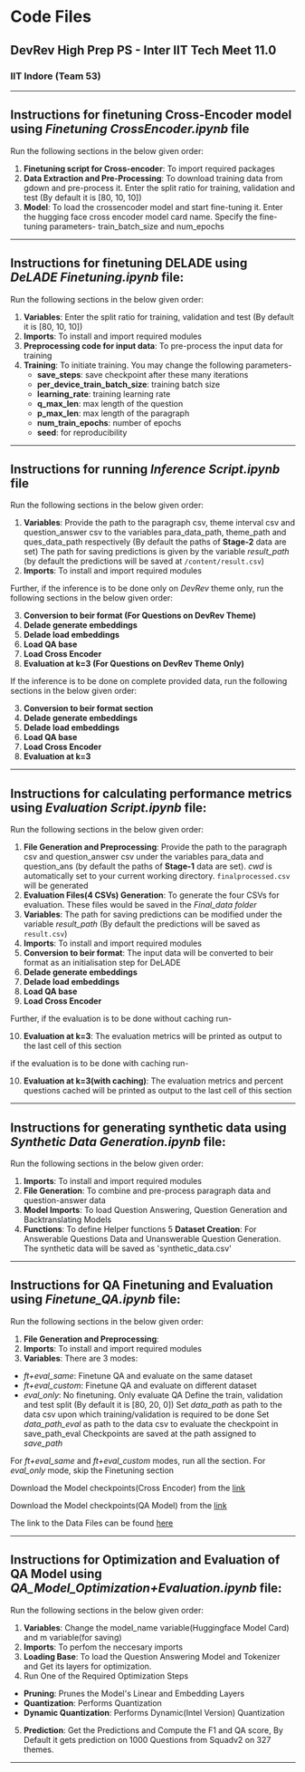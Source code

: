 # Code Files
## DevRev High Prep PS - Inter IIT Tech Meet 11.0
### IIT Indore (Team 53)

--- 

## **Instructions for finetuning Cross-Encoder model using *Finetuning CrossEncoder.ipynb* file**

Run the following sections in the below given order:
1. **Finetuning script for Cross-encoder**: To import required packages
2. **Data Extraction and Pre-Processing**: To download training data from gdown and pre-process it. Enter the split ratio for training, validation and test (By default it is [80, 10, 10])
3. **Model**: To load the crossencoder model and start fine-tuning it. Enter the hugging face cross encoder model card name. Specify the fine-tuning parameters- train_batch_size and num_epochs

---

## **Instructions for finetuning DELADE using *DeLADE Finetuning.ipynb* file:**

Run the following sections in the below given order:
1. **Variables**: Enter the split ratio for training, validation and test (By default it is [80, 10, 10])
2. **Imports**: To install and import required modules
3. **Preprocessing code for input data**: To pre-process the input data for training
4. **Training**: To initiate training. You may change the following parameters-
     * **save_steps**: save checkpoint after these many iterations
     * **per_device_train_batch_size**: training batch size
     * **learning_rate**: training learning rate
     * **q_max_len**: max length of the question
     * **p_max_len**: max length of the paragraph
     * **num_train_epochs**: number of epochs
     * **seed**: for reproducibility
     
---

## **Instructions for running *Inference Script.ipynb* file**

Run the following sections in the below given order:
1. **Variables**: Provide the path to the paragraph csv, theme interval csv and question_answer csv to the variables para_data_path, theme_path and ques_data_path respectively (By default the paths of **Stage-2** data are set)
The path for saving predictions is given by the variable *result_path* (by default the predictions will be saved at `/content/result.csv`)
2. **Imports**: To install and import required modules

Further, if the inference is to be done only on *DevRev* theme only, run the following sections in the below given order:

3. **Conversion to beir format (For Questions on DevRev Theme)**
4. **Delade generate embeddings**
5. **Delade load embeddings**
6. **Load QA base**
8. **Load Cross Encoder**
9. **Evaluation at k=3 (For Questions on DevRev Theme Only)**

If the inference is to be done on complete provided data, run the following sections in the below given order:

3. **Conversion to beir format section**
4. **Delade generate embeddings**
5. **Delade load embeddings**
6. **Load QA base**
7. **Load Cross Encoder**
8. **Evaluation at k=3**

---

## **Instructions for calculating performance metrics using *Evaluation Script.ipynb* file:**

Run the following sections in the below given order:
1. **File Generation and Preprocessing**: Provide the path to the paragraph csv and question_answer csv under the variables para_data and question_ans (by default the paths of **Stage-1** data are set). *cwd* is automatically set to your current working directory. `finalprocessed.csv` will be generated
2. **Evaluation Files(4 CSVs) Generation**: To generate the four CSVs for evaluation. These files would be saved in the *Final_data folder*
3. **Variables**: The path for saving predictions can be modified under the variable *result_path* (By default the predictions will be saved as `result.csv`)
4. **Imports**: To install and import required modules
5. **Conversion to beir format**: The input data will be converted to beir format as an initialisation step for DeLADE
6. **Delade generate embeddings**
7. **Delade load embeddings**
8. **Load QA base**
9. **Load Cross Encoder**

Further, if the evaluation is to be done without caching run-

10. **Evaluation at k=3**: The evaluation metrics will be printed as output to the last cell of this section

if the evaluation is to be done with caching run-

10. **Evaluation at k=3(with caching)**: The evaluation metrics and percent questions cached will be printed as output to the last cell of this section

---

## **Instructions for generating synthetic data using *Synthetic Data Generation.ipynb* file:**

Run the following sections in the below given order:
1. **Imports**: To install and import required modules
2. **File Generation**: To combine and pre-process paragraph data and question-answer data
3. **Model Imports**: To load Question Answering, Question Generation and Backtranslating Models
4. **Functions**: To define Helper functions
5 **Dataset Creation**: For Answerable Questions Data and Unanswerable Question Generation. The synthetic data will be saved as 'synthetic_data.csv'

---

## Instructions for QA Finetuning and Evaluation using *Finetune_QA.ipynb* file:

Run the following sections in the below given order:
1. **File Generation and Preprocessing**:
2. **Imports**: To install and import required modules
3. **Variables**: There are 3 modes:
- *ft+eval_same*: Finetune QA and evaluate on the same dataset
- *ft+eval_custom*: Finetune QA and evaluate on different dataset
- *eval_only*: No finetuning. Only evaluate QA
Define the train, validation and test split (By default it is [80, 20, 0])
Set *data_path* as path to the data csv upon which training/validation is required to be done
Set *data_path_eval* as path to the data csv to evaluate the checkpoint in save_path_eval
Checkpoints are saved at the path assigned to *save_path*

For *ft+eval_same* and *ft+eval_custom* modes, run all the section.
For *eval_only* mode, skip the Finetuning section

Download the Model checkpoints(Cross Encoder) from the [link](https://drive.google.com/drive/folders/1M0YSuwNUawHx51aeEaFXBpm56cklxOTS?usp=share_link)

Download the Model checkpoints(QA Model) from the [link](https://drive.google.com/drive/folders/1sSHApFT8JPFn9Wo5uHsYPaQxHLhf5F7M?usp=share_link)

The link to the Data Files can be found [here](https://drive.google.com/drive/folders/1nmBN7Dwmo125CvXp8Cav2SnwyaoBINxl?usp=share_link)

---

## **Instructions for Optimization and Evaluation of QA Model using _QA_Model_Optimization+Evaluation.ipynb_ file:**

Run the following sections in the below given order:
1. **Variables**: Change the model_name variable(Huggingface Model Card) and m variable(for saving)
2. **Imports**: To perfom the neccesary imports
3. **Loading Base**: To load the Question Answering Model and Tokenizer and Get its layers for optimization.
4. Run One of the Required Optimization Steps
* **Pruning**: Prunes the Model's Linear and Embedding Layers
* **Quantization**: Performs Quantization
* **Dynamic Quantization**: Performs Dynamic(Intel Version) Quantization
5. **Prediction**: Get the Predictions and Compute the F1 and QA score, By Default it gets prediction on 1000 Questions from Squadv2 on 327 themes.

---
